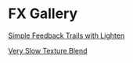 


# FX Gallery

[Simple Feedback Trails with Lighten](SimpleFeedbackTrails.md)

[Very Slow Texture Blend](VerySlowTextureBlend.md)
